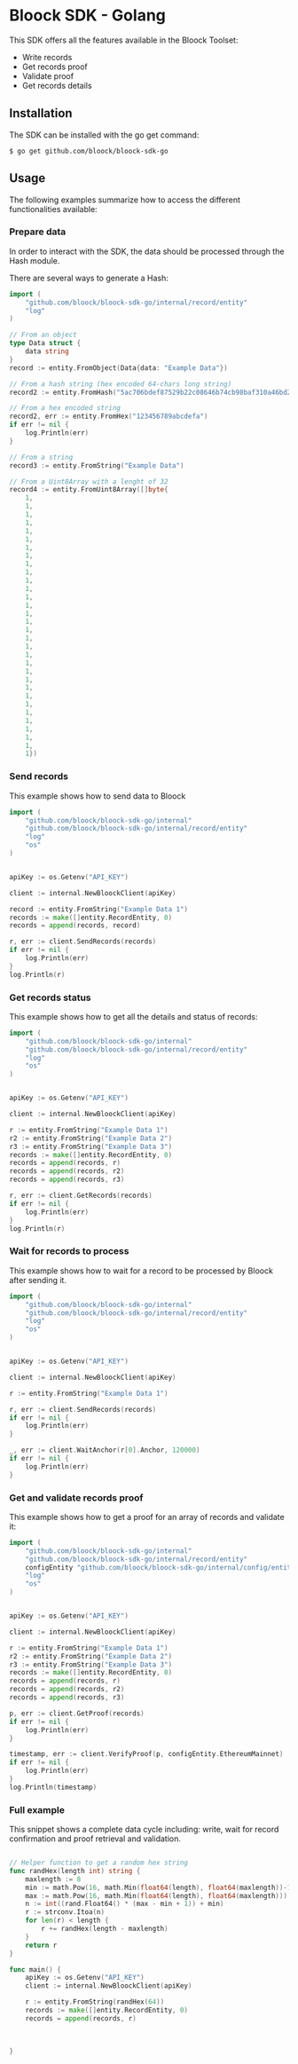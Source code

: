 # Bloock SDK - Golang

This SDK offers all the features available in the Bloock Toolset:

- Write records
- Get records proof
- Validate proof
- Get records details

## Installation

The SDK can be installed with the go get command:

```shell
$ go get github.com/bloock/bloock-sdk-go
```

## Usage

The following examples summarize how to access the different functionalities available:

### Prepare data

In order to interact with the SDK, the data should be processed through the Hash module.

There are several ways to generate a Hash:

```go
import (
    "github.com/bloock/bloock-sdk-go/internal/record/entity"
    "log"
)

// From an object
type Data struct {
    data string
}
record := entity.FromObject(Data{data: "Example Data"})

// From a hash string (hex encoded 64-chars long string)
record2 := entity.FromHash("5ac706bdef87529b22c08646b74cb98baf310a46bd21ee420814b04c71fa42b1")

// From a hex encoded string
record2, err := entity.FromHex("123456789abcdefa")
if err != nil {
    log.Println(err)
}

// From a string
record3 := entity.FromString("Example Data")

// From a Uint8Array with a lenght of 32
record4 := entity.FromUint8Array([]byte{
    1,
    1,
    1,
    1,
    1,
    1,
    1,
    1,
    1,
    1,
    1,
    1,
    1,
    1,
    1,
    1,
    1,
    1,
    1,
    1,
    1,
    1,
    1,
    1,
    1,
    1,
    1,
    1,
    1,
    1,
    1,
    1})
```

### Send records

This example shows how to send data to Bloock

```go
import (
    "github.com/bloock/bloock-sdk-go/internal"
    "github.com/bloock/bloock-sdk-go/internal/record/entity"
    "log"
    "os"
)


apiKey := os.Getenv("API_KEY")

client := internal.NewBloockClient(apiKey)

record := entity.FromString("Example Data 1")
records := make([]entity.RecordEntity, 0)
records = append(records, record)

r, err := client.SendRecords(records)
if err != nil {
	log.Println(err)
}
log.Println(r)
```

### Get records status

This example shows how to get all the details and status of records:

```go
import (
    "github.com/bloock/bloock-sdk-go/internal"
    "github.com/bloock/bloock-sdk-go/internal/record/entity"
    "log"
    "os"
)


apiKey := os.Getenv("API_KEY")

client := internal.NewBloockClient(apiKey)

r := entity.FromString("Example Data 1")
r2 := entity.FromString("Example Data 2")
r3 := entity.FromString("Example Data 3")
records := make([]entity.RecordEntity, 0)
records = append(records, r)
records = append(records, r2)
records = append(records, r3)

r, err := client.GetRecords(records)
if err != nil {
    log.Println(err)
}
log.Println(r)
```

### Wait for records to process

This example shows how to wait for a record to be processed by Bloock after sending it.

```go
import (
    "github.com/bloock/bloock-sdk-go/internal"
    "github.com/bloock/bloock-sdk-go/internal/record/entity"
    "log"
    "os"
)


apiKey := os.Getenv("API_KEY")

client := internal.NewBloockClient(apiKey)

r := entity.FromString("Example Data 1")

r, err := client.SendRecords(records)
if err != nil {
    log.Println(err)
}

_, err := client.WaitAnchor(r[0].Anchor, 120000)
if err != nil {
    log.Println(err)
}
```

### Get and validate records proof

This example shows how to get a proof for an array of records and validate it:

```go
import (
    "github.com/bloock/bloock-sdk-go/internal"
    "github.com/bloock/bloock-sdk-go/internal/record/entity"
    configEntity "github.com/bloock/bloock-sdk-go/internal/config/entity"
    "log"
    "os"
)


apiKey := os.Getenv("API_KEY")

client := internal.NewBloockClient(apiKey)

r := entity.FromString("Example Data 1")
r2 := entity.FromString("Example Data 2")
r3 := entity.FromString("Example Data 3")
records := make([]entity.RecordEntity, 0)
records = append(records, r)
records = append(records, r2)
records = append(records, r3)

p, err := client.GetProof(records)
if err != nil {
    log.Println(err)
}

timestamp, err := client.VerifyProof(p, configEntity.EthereumMainnet)
if err != nil {
    log.Println(err)
}
log.Println(timestamp)
```

### Full example

This snippet shows a complete data cycle including: write, wait for record confirmation and proof retrieval and validation.

```go

// Helper function to get a random hex string
func randHex(length int) string {
    maxlength := 8
    min := math.Pow(16, math.Min(float64(length), float64(maxlength))-1)
    max := math.Pow(16, math.Min(float64(length), float64(maxlength))) - 1
    n := int((rand.Float64() * (max - min + 1)) + min)
    r := strconv.Itoa(n)
    for len(r) < length {
        r += randHex(length - maxlength)
    }
	return r
}

func main() {
    apiKey := os.Getenv("API_KEY")
    client := internal.NewBloockClient(apiKey)

    r := entity.FromString(randHex(64))
    records := make([]entity.RecordEntity, 0)
    records = append(records, r)
	
	
	
}

```


